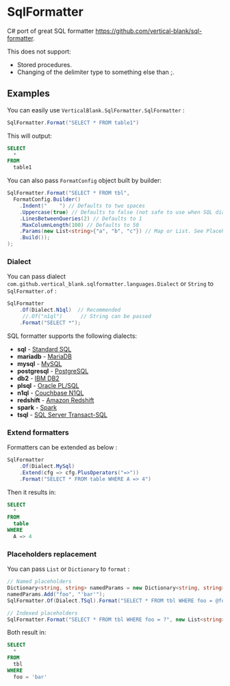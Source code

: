# SqlFormatter

C# port of great SQL formatter <https://github.com/vertical-blank/sql-formatter>.

This does not support:

- Stored procedures.
- Changing of the delimiter type to something else than ;.

## Examples

You can easily use `VerticalBlank.SqlFormatter.SqlFormatter` :

```c#
SqlFormatter.Format("SELECT * FROM table1")
```

This will output:

```sql
SELECT
  *
FROM
  table1
```

You can also pass `FormatConfig` object built by builder:

```c#
SqlFormatter.Format("SELECT * FROM tbl",
  FormatConfig.Builder()
    .Indent("    ") // Defaults to two spaces
    .Uppercase(true) // Defaults to false (not safe to use when SQL dialect has case-sensitive identifiers)
    .LinesBetweenQueries(2) // Defaults to 1
    .MaxColumnLength(100) // Defaults to 50
    .Params(new List<string>{"a", "b", "c"}) // Map or List. See Placeholders replacement.
    .Build());
);
```

### Dialect

You can pass dialect `com.github.vertical_blank.sqlformatter.languages.Dialect` or `String` to `SqlFormatter.of` :

```c#
SqlFormatter
    .Of(Dialect.N1ql)  // Recommended
     //.Of("n1ql")      // String can be passed
    .Format("SELECT *");
```

SQL formatter supports the following dialects:

- **sql** - [Standard SQL][]
- **mariadb** - [MariaDB][]
- **mysql** - [MySQL][]
- **postgresql** - [PostgreSQL][]
- **db2** - [IBM DB2][]
- **plsql** - [Oracle PL/SQL][]
- **n1ql** - [Couchbase N1QL][]
- **redshift** - [Amazon Redshift][]
- **spark** - [Spark][]
- **tsql** - [SQL Server Transact-SQL][tsql]

### Extend formatters

Formatters can be extended as below :

```c#
SqlFormatter
    .Of(Dialect.MySql)
    .Extend(cfg => cfg.PlusOperators("=>"))
    .Format("SELECT * FROM table WHERE A => 4")
```

Then it results in:

```sql
SELECT
  *
FROM
  table
WHERE
  A => 4
```

### Placeholders replacement

You can pass `List` or `Dictionary` to `format` :

```c#
// Named placeholders
Dictionary<string, string> namedParams = new Dictionary<string, string>();
namedParams.Add("foo", "'bar'");
SqlFormatter.Of(Dialect.TSql).Format("SELECT * FROM tbl WHERE foo = @foo", namedParams);

// Indexed placeholders
SqlFormatter.Format("SELECT * FROM tbl WHERE foo = ?", new List<string>{"'bar'"});
```

Both result in:

```sql
SELECT
  *
FROM
  tbl
WHERE
  foo = 'bar'
```

[standard sql]: https://en.wikipedia.org/wiki/SQL:2011
[couchbase n1ql]: http://www.couchbase.com/n1ql
[ibm db2]: https://www.ibm.com/analytics/us/en/technology/db2/
[oracle pl/sql]: http://www.oracle.com/technetwork/database/features/plsql/index.html
[amazon redshift]: https://docs.aws.amazon.com/redshift/latest/dg/cm_chap_SQLCommandRef.html
[spark]: https://spark.apache.org/docs/latest/api/sql/index.html
[postgresql]: https://www.postgresql.org/
[mariadb]: https://mariadb.com/
[mysql]: https://www.mysql.com/
[tsql]: https://docs.microsoft.com/en-us/sql/sql-server/

